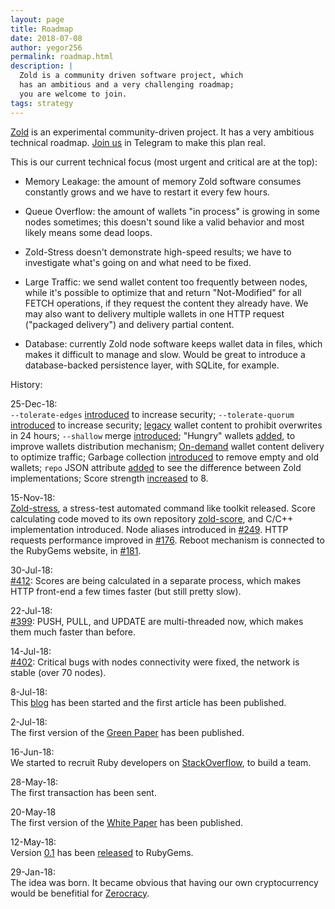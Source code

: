 ```yaml
---
layout: page
title: Roadmap
date: 2018-07-08
author: yegor256
permalink: roadmap.html
description: |
  Zold is a community driven software project, which
  has an ambitious and a very challenging roadmap;
  you are welcome to join.
tags: strategy
---
```


[Zold](https://www.zold.io) is an experimental community-driven project.
It has a very ambitious technical roadmap.
[Join us](https://t.me/zold_io) in Telegram to make this plan real.

<!--more-->

This is our current technical focus (most urgent and critical are at the top):

  * Memory Leakage: the amount of memory Zold software consumes constantly
    grows and we have to restart it every few hours.

  * Queue Overflow: the amount of wallets "in process" is growing in some
    nodes sometimes; this doesn't sound like a valid behavior and most
    likely means some dead loops.

  * Zold-Stress doesn't demonstrate high-speed results; we have to investigate
    what's going on and what need to be fixed.

  * Large Traffic: we send wallet content too frequently between nodes, while
    it's possible to optimize that and return "Not-Modified" for all FETCH
    operations, if they request the content they already have. We may also
    want to delivery multiple wallets in one HTTP request ("packaged delivery")
    and delivery partial content.

  * Database: currently Zold node software keeps wallet data in files, which
    makes it difficult to manage and slow. Would be great to introduce
    a database-backed persistence layer, with SQLite, for example.

History:

25-Dec-18:<br/>
`--tolerate-edges` [introduced](https://github.com/zold-io/zold/issues/633) to increase security;
`--tolerate-quorum` [introduced](https://github.com/zold-io/zold/issues/639) to increase security;
[legacy](https://github.com/zold-io/zold/issues/643) wallet content to prohibit overwrites in 24 hours;
`--shallow` merge [introduced](https://github.com/zold-io/zold/issues/642);
"Hungry" wallets [added](https://github.com/zold-io/zold/issues/640), to improve wallets distribution mechanism;
[On-demand](https://github.com/zold-io/zold/issues/650) wallet content delivery to optimize traffic;
Garbage collection [introduced](https://github.com/zold-io/zold/issues/622) to remove empty and old wallets;
`repo` JSON attribute [added](https://github.com/zold-io/zold/issues/620) to see the difference between Zold implementations;
Score strength [increased](https://github.com/zold-io/zold/issues/619) to 8.

15-Nov-18:<br/>
[Zold-stress](https://github.com/zold-io/zold-stress), a stress-test automated
command like toolkit released.
Score calculating code moved to its own repository [zold-score](https://github.com/zold-io/zold-score),
and C/C++ implementation introduced.
Node aliases introduced in [#249](https://github.com/zold-io/zold/issues/249).
HTTP requests performance improved in [#176](https://github.com/zold-io/zold/issues/176).
Reboot mechanism is connected to the RubyGems website, in [#181](https://github.com/zold-io/zold/issues/181).

30-Jul-18:<br/>
[#412](https://github.com/zold-io/zold/issues/412):
Scores are being calculated in a separate process, which
makes HTTP front-end a few times faster (but still pretty slow).

22-Jul-18:<br/>
[#399](https://github.com/zold-io/zold/issues/399):
PUSH, PULL, and UPDATE are multi-threaded now, which makes
them much faster than before.

14-Jul-18:<br/>
[#402](https://github.com/zold-io/zold/issues/402):
Critical bugs with nodes connectivity were fixed,
the network is stable (over 70 nodes).

8-Jul-18:<br/>
This [blog](https://github.com/zold-io/blog.zold.io)
has been started and the first article has been published.

2-Jul-18:<br/>
The first version of the
[Green Paper](https://papers.zold.io/green-paper.pdf) has been published.

16-Jun-18:<br/>
We started to recruit Ruby developers on
[StackOverflow](https://stackoverflow.com/jobs/194602/brave-ruby-developer-for-a-new-cryptocurrency-zerocracy),
to build a team.

28-May-18:<br/>
The first transaction has been sent.

20-May-18<br/>
The first version of the [White Paper](https://papers.zold.io/wp.pdf) has been published.

12-May-18:<br/>
Version [0.1](https://github.com/zold-io/zold/tree/0.1) has been
[released](https://rubygems.org/gems/zold/versions/0.1) to RubyGems.

29-Jan-18:<br/>
The idea was born.
It became obvious that having our own cryptocurrency would be
benefitial for [Zerocracy](https://www.zerocracy.com).


